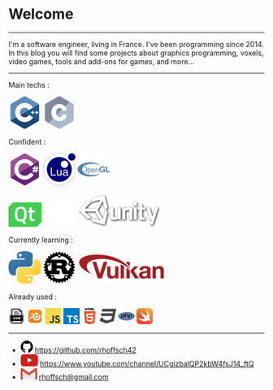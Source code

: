 # Welcome
---

I'm a software engineer, living in France. I've been programming since 2014.
In this blog you will find some projects about graphics programming, voxels, video games, tools and add-ons for games, and more...

---

Main techs :

![cpp](./assets/cpp/cpp_64x64.png)
![c](./assets/c/c_64x64.png)

Confident :

![csharp](./assets/csharp/csharp_64x64.png)
![lua](./assets/lua/lua_64x64.png)
![opengl](./assets/opengl/opengl_64x64.png)

![qt](./assets/qt/qt_x48.png)
![unreal](./assets/unreal-engine/unreal-engine_64x64.png)
![unity](./assets/unity/unity-full_x64.png)

Currently learning : 

![python](./assets/python/python_64x64.png)
![rust](./assets/rust/rust_64x64.png)
![vulkan](./assets/vulkan/vulkan_x64.png)

Already used :

![asm](./assets/asm/asm_32x32.png)
![blender](./assets/blender/blender_32x32.png)
![javascript](./assets/javascript/javascript_32x32.png)
![typescript](./assets/typescript/typescript_32x32.png)
![html](./assets/html/html_32x32.png)
![css](./assets/css/css_32x32.png)
![php](./assets/php/php_32x32.png)
![swift](./assets/swift/swift_32x32.png)

---

- ![github](./assets/github/github_24x24.png) <https://github.com/rhoffsch42>
- ![youtube](./assets/youtube/youtube_x24.png) <https://www.youtube.com/channel/UCgjzbalQP2kbW4fsJ14_ftQ>
- ![mail](./assets/mail/mail_32x.png) <rhoffsch@gmail.com>
